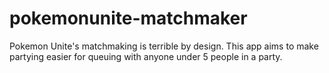 # pokemonunite-matchmaker
Pokemon Unite's matchmaking is terrible by design. This app aims to make partying easier for queuing with anyone under 5 people in a party.
